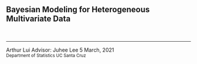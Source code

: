 <section class="title-slide">
<div markdown="1">

# Bayesian Modeling for Heterogeneous Multivariate Data

<br>
<div class="author-info"><hr>

<div markdown="1">
Arthur Lui  
Advisor: Juhee Lee  
5 March, 2021
</div>

<small markdown="1">
Department of Statistics  
UC Santa Cruz
</small>

</div>
</div>
</section> 
